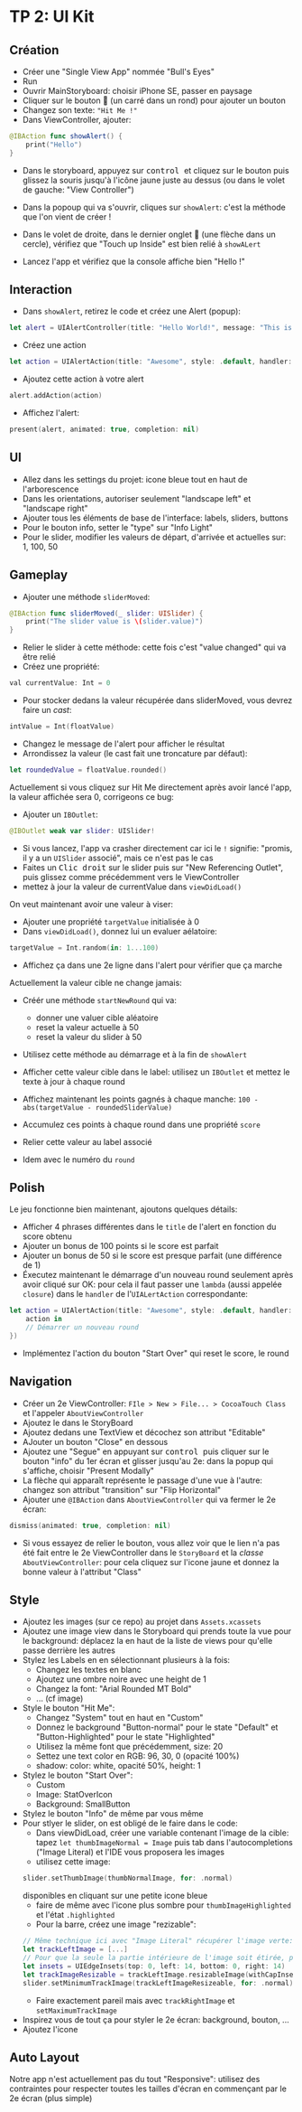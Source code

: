 # TP 2: UI Kit

## Création
- Créer une "Single View App" nommée "Bull's Eyes"
- Run
- Ouvrir MainStoryboard: choisir iPhone SE, passer en paysage
- Cliquer sur le bouton  <i class="fal fa-stop-circle"></i> (un carré dans un rond) pour ajouter un bouton
- Changez son texte: `"Hit Me !"`
- Dans ViewController, ajouter:
```swift
@IBAction func showAlert() {
    print("Hello")
}
```
- Dans le storyboard, appuyez sur <kbd> control </kbd> et cliquez sur le bouton puis glissez la souris jusqu'à l'icône jaune juste au dessus (ou dans le volet de gauche: "View Controller")

- Dans la popoup qui va s'ouvrir, cliques sur `showAlert`: c'est la méthode que l'on vient de créer !
- Dans le volet de droite, dans le dernier onglet  <i class="fal fa-arrow-circle-right"></i> (une flèche dans un cercle), vérifiez que "Touch up Inside" est bien relié à `showALert`
- Lancez l'app et vérifiez que la console affiche bien "Hello !"


## Interaction

- Dans `showAlert`, retirez le code et créez une Alert (popup):

```swift
let alert = UIAlertController(title: "Hello World!", message: "This is my first App!", prefferedStyle: .alert)
```
- Créez une action
```swift
let action = UIAlertAction(title: "Awesome", style: .default, handler: nil)
```
- Ajoutez cette action à votre alert
```swift
alert.addAction(action)
```
- Affichez l'alert:
```swift
present(alert, animated: true, completion: nil)
```

## UI

- Allez dans les settings du projet: icone bleue tout en haut de l'arborescence
- Dans les orientations, autoriser seulement "landscape left" et "landscape right"
- Ajouter tous les éléments de base de l'interface: labels, sliders, buttons
- Pour le bouton info, setter le "type" sur "Info Light"
- Pour le slider, modifier les valeurs de départ, d'arrivée et actuelles sur: 1, 100, 50


## Gameplay

- Ajouter une méthode `sliderMoved`:
```swift
@IBAction func sliderMoved(_ slider: UISlider) {
    print("The slider value is \(slider.value)")
}
```
- Relier le slider à cette méthode: cette fois c'est "value changed" qui va être relié
- Créez une propriété:
```swift
val currentValue: Int = 0
```
- Pour stocker dedans la valeur récupérée dans sliderMoved, vous devrez faire un *cast*: 
```swift 
intValue = Int(floatValue)
```
- Changez le message de l'alert pour afficher le résultat
- Arrondissez la valeur (le cast fait une troncature par défaut):
```swift
let roundedValue = floatValue.rounded()
```

Actuellement si vous cliquez sur Hit Me directement après avoir lancé l'app, la valeur affichée sera 0, corrigeons ce bug:

- Ajouter un `IBOutlet`:
```swift 
@IBOutlet weak var slider: UISlider!
```
- Si vous lancez, l'app va crasher directement car ici le `!` signifie: "promis, il y a un `UISlider` associé", mais ce n'est pas le cas
- Faites un <kbd>Clic droit</kbd> sur le slider puis sur "New Referencing Outlet", puis glissez comme précédemment vers le ViewController
- mettez à jour la valeur de currentValue dans `viewDidLoad()`


On veut maintenant avoir une valeur à viser:

- Ajouter une propriété `targetValue` initialisée à 0
- Dans `viewDidLoad()`, donnez lui un evaluer aélatoire:
```swift 
targetValue = Int.random(in: 1...100)
```
- Affichez ça dans une 2e ligne dans l'alert pour vérifier que ça marche

Actuellement la valeur cible ne change jamais:
- Créér une méthode `startNewRound` qui va:
    - donner une valuer cible aléatoire
    - reset la valeur actuelle à 50
    - reset la valeur du slider à 50
- Utilisez cette méthode au démarrage et à la fin de `showAlert`

- Afficher cette valeur cible dans le label: utilisez un `IBOutlet` et mettez le texte à jour à chaque round
- Affichez maintenant les points gagnés à chaque manche: `100 - abs(targetValue - roundedSliderValue)`
- Accumulez ces points à chaque round dans une propriété `score`
- Relier cette valeur au label associé
- Idem avec le numéro du `round`

## Polish
Le jeu fonctionne bien maintenant, ajoutons quelques détails:
- Afficher 4 phrases différentes dans  le `title` de l'alert en fonction du score obtenu 
- Ajouter un bonus de 100 points si le score est parfait 
- Ajouter un bonus de 50 si le score est presque parfait (une différence de 1)
- Éxecutez maintenant le démarrage d'un nouveau round seulement après avoir cliqué sur OK: pour cela il faut passer une `lambda` (aussi appelée `closure`) dans le `handler` de l'`UIALertAction` correspondante:
```swift
let action = UIAlertAction(title: "Awesome", style: .default, handler: {
    action in 
    // Démarrer un nouveau round
})
```
- Implémentez l'action du bouton "Start Over" qui reset le score, le round

## Navigation
- Créer un 2e ViewController: `FIle > New > File... > CocoaTouch Class` et l'appeler `AboutViewController`
- Ajoutez le dans le StoryBoard
- Ajoutez dedans une TextView et décochez son attribut "Editable"
- AJouter un bouton "Close" en dessous
- Ajoutez une "Segue" en appuyant sur <kbd> control </kbd>  puis cliquer sur le bouton "info" du 1er écran et glisser jusqu'au 2e: dans la popup qui s'affiche, choisir "Present Modally"
- La flèche qui apparaît représente le passage d'une vue à l'autre: changez son attribut "transition" sur "Flip Horizontal"
- Ajouter une `@IBAction` dans `AboutViewController` qui va fermer le 2e écran: 
```swift
dismiss(animated: true, completion: nil)
```
- Si vous essayez de relier le bouton, vous allez voir que le lien n'a pas été fait entre le 2e ViewController dans le `StoryBoard` et la *classe* `AboutViewController`: pour cela cliquez sur l'icone jaune et donnez la bonne valeur à l'attribut "Class"

## Style
- Ajoutez les images (sur ce repo) au projet dans `Assets.xcassets`
- Ajoutez une image view dans le Storyboard qui prends toute la vue pour le background: déplacez la en haut de la liste de views pour qu'elle passe derrière les autres
- Stylez les Labels en en sélectionnant plusieurs à la fois:
    - Changez les textes en blanc
    - Ajoutez une ombre noire avec une height de 1
    - Changez la font: "Arial Rounded MT Bold"
    - ... (cf image)
- Style le bouton "Hit Me":
    - Changez "System" tout en haut en "Custom" 
    - Donnez le background "Button-normal" pour le state "Default" et  "Button-Highlighted" pour le state "Highlighted"
    - Utilisez la même font que précédemment, size: 20
    - Settez une text color en RGB: 96, 30, 0 (opacité 100%)
    - shadow: color: white, opacité 50%, height: 1
- Stylez le bouton "Start Over":
    - Custom
    - Image: StatOverIcon
    - Background: SmallButton
- Stylez le bouton "Info" de même par vous même    
- Pour stlyer le slider, on est obligé de le faire dans le code:
    - Dans viewDidLoad, créer une variable contenant l'image de la cible: tapez `let thumbImageNormal = Image` puis tab dans l'autocompletions ("Image Literal) et l'IDE vous proposera les images 
    - utilisez cette image:
    ```swift
    slider.setThumbImage(thumbNormalImage, for: .normal)
    ```
    disponibles en cliquant sur une petite icone bleue
    - faire de même avec l'icone plus sombre pour `thumbImageHighlighted` et l'état `.highlighted`
    - Pour la barre, créez une image "rezizable":
    ```swift
    // Même technique ici avec "Image Literal" récupérer l'image verte:
    let trackLeftImage = [...] 
    // Pour que la seule la partie intérieure de l'image soit étirée, pas les bords:
    let insets = UIEdgeInsets(top: 0, left: 14, bottom: 0, right: 14) 
    let trackImageResizable = trackLeftImage.resizableImage(withCapInsets: insets)
    slider.setMinimumTrackImage(trackLeftImageResizeable, for: .normal)
    ```
    - Faire exactement pareil mais avec `trackRightImage` et `setMaximumTrackImage`
- Inspirez vous de tout ça pour styler le 2e écran: background, bouton, ...
- Ajoutez l'icone

## Auto Layout
Notre app n'est actuellement pas du tout "Responsive": utilisez des contraintes pour respecter toutes les tailles d'écran en commençant par le 2e écran (plus simple)